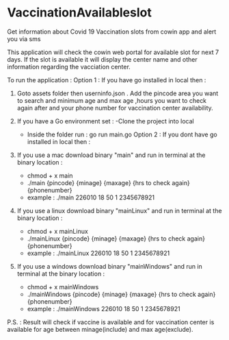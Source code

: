 # VaccinationAvailableslot
Get information about Covid 19 Vaccination slots from cowin app and alert you via sms

This application will check the cowin web portal for available slot for next 7 days. If the slot is available it will display the center name and other information regarding the vacciation center.

To run the application : 
Option 1 : If you have go installed in local then : 
1. Goto assets folder then userninfo.json . Add the pincode area you want to search and minimum age and max age ,hours you want to check again after and your phone number for vaccination center availability.
2. If you have a Go environment set : 
    -Clone the project into local
    - Inside the folder run : 
        go run main.go 
Option 2 : If you dont have go installed in local then : 
1. If you use a mac download binary "main" and run in terminal at the binary location : 
    - chmod + x main
    - ./main {pincode} {minage} {maxage} {hrs to check again} {phonenumber}
    - example :  ./main 226010 18 50 1 2345678921
2. If you use a linux download binary "mainLinux" and run in terminal at the binary location : 
    - chmod + x mainLinux
    - ./mainLinux {pincode} {minage} {maxage} {hrs to check again} {phonenumber}
    - example :  ./mainLinux 226010 18 50 1 2345678921

3. If you use a windows download binary "mainWindows" and run in terminal at the binary location : 
    - chmod + x mainWindows
    - ./mainWindows {pincode} {minage} {maxage} {hrs to check again} {phonenumber}
    - example :  ./mainWindows 226010 18 50 1 2345678921

P.S. : Result will check if vaccine is available and for vaccination center is available for age between minage(include) and max age(exclude).
